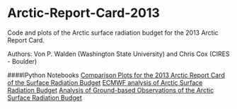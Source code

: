 Arctic-Report-Card-2013
=======================

Code and plots of the Arctic surface radiation budget for the 2013 Arctic Report Card.

Authors:  Von P. Walden (Washington State University) and Chris Cox (CIRES - Boulder)

####IPython Notebooks
  [Comparison Plots for the 2013 Arctic Report Card of the Surface Radiation Budget](http://nbviewer.ipython.org/urls/raw.github.com/vonw/Arctic-Report-Card-2013/master/2013ArcticReportCard_ComparisonPlots.ipynb)
  [ECMWF analysis of Arctic Surface Radiation Budget](http://nbviewer.ipython.org/urls/raw.github.com/vonw/Arctic-Report-Card-2013/master/2013ArcticReportCard_ECMWFanalysis.ipynb)
  [Analysis of Ground-based Observations of the Arctic Surface Radiation Budget](http://nbviewer.ipython.org/urls/raw.github.com/vonw/Arctic-Report-Card-2013/master/2013ArcticReportCard_GroundBasedSites.ipynb)
  
